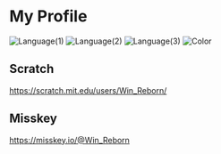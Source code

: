 # My Profile

![Language(1)](https://img.shields.io/badge/Language(Learning)-Python-blue?logo=python&style=flat-square)
![Language(2)](https://img.shields.io/badge/Language(2)(Learning)-C-gray?logo=c&style=flat-square)
![Language(3)](https://img.shields.io/badge/Learning(3)(Learning)-C++-blue?logo=cplusplus&style=flat-square)
![Color](https://img.shields.io/badge/Color-(Hex)009914-009914?logo=none&style=flat-square)

## Scratch
https://scratch.mit.edu/users/Win_Reborn/ 

## Misskey
https://misskey.io/@Win_Reborn  
